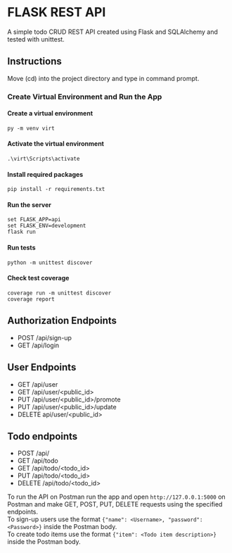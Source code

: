 # FLASK REST API #
A simple todo CRUD REST API created using Flask and SQLAlchemy and tested with unittest.

## Instructions ##
Move (cd) into the project directory and type in command prompt.
### Create Virtual Environment and Run the App ###

#### Create a virtual environment ####
`py -m venv virt`

#### Activate the virtual environment ####
`.\virt\Scripts\activate`

#### Install required packages ####
`pip install -r requirements.txt`

#### Run the server ####
```
set FLASK_APP=api
set FLASK_ENV=development
flask run
```

#### Run tests ####
 `python -m unittest discover`

#### Check test coverage ####
```
coverage run -m unittest discover
coverage report
```
## Authorization Endpoints ##
* POST /api/sign-up
* GET /api/login

## User Endpoints ##
* GET /api/user                      
* GET /api/user/<public_id>	         
* PUT /api/user/<public_id>/promote  
* PUT /api/user/<public_id>/update	 	
* DELETE api/user/<public_id>        

## Todo endpoints ##
* POST /api/                         
* GET /api/todo                      
* GET /api/todo/<todo_id>            
* PUT /api/todo/<todo_id>           
* DELETE /api/todo/<todo_id>        

To run the API on Postman run the app and open `http://127.0.0.1:5000` on Postman and make GET, POST, PUT, DELETE requests using the specified endpoints.\
To sign-up users use the format `{"name": <Username>, "password": <Password>}` inside the Postman body.\
To create todo items use the format `{"item": <Todo item description>}` inside the Postman body.
